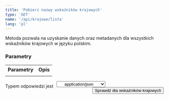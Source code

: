 ```yaml
---
title: 'Pobierz nazwy wskaźników krajowych'
type: 'GET'
name: '/api/krajowe/lista'
lang: 'pl'
---
```


Metoda pozwala na uzyskanie danych oraz metadanych dla wszystkich wskaźników krajowych w języku polskim.

### Parametry

<table id='api_table'>
  <tr>
    <th><b>Parametry</b></th>
    <th><b>Opis</b></th>
  </tr>
  <tr>
    <td></td>
    <td></td>
  </tr>
</table>

<p style='float:left;margin-top: 7px;'>Typem odpowiedzi jest</p>
<select style='float:left;padding: 0px 15px;width: 155px;margin-left: 10px;text-align-last: center;'>
  <option>application/json</option>
</select>

<button style='float:right;' onclick="ShowExampleKraj()">Sprawdź dla wskaźników krajowych</button>

<div id='exampleKraj' style='display:none;'>

<h3 id="przykładowy-curl">Curl</h3>

<p><code class="highlighter-rouge">curl -X GET --header 'Accept: application/json' 'http://localhost:4000/sdg-indicators/api/krajowe</code></p>

<h3 id="przykładowy-url">URL</h3>

<p><code class="highlighter-rouge">http://localhost:4000/sdg-indicators/api/krajowe</code></p>

<h3 id="przykładowy-kod-odpowiedzi">Kod odpowiedzi</h3>

<p><code class="highlighter-rouge">200</code></p>

<h3 id="przykładowa-odpowiedź">Odpowiedź</h3>

<p><code class="highlighter-rouge">
{
  "krajowe":[

      {

          "1":[

                  {
                    "1-1-1": [
                      {
                        "metadane": [

                          {
                                          "nazwa": " 1.1.1 Stopa ubóstwa według międzynarodowej granicy ubóstwa",

                                          "cel": "Cel 1. Koniec z ubóstwem",

                                          "zadanie": "1.1 Do 2030 roku wyeliminować skrajne ubóstwo na całym świecie aktualnie mierzone jako utrzymywanie się za mniej niż $1,25 dziennie",

                                          "definicja": "Odsetek osób w gospodarstwach domowych, których dzienny dochód jest niższy od kwoty, określonej jako międzynarodowa granica ubóstwa (1,9 $ dziennie).",

                                          "jednostka": "procent [%]",

                                          "wymiary": "ogółem",

                                          "metodologia": "Definicja wskaźnika: Odsetek osób z dochodem do dyspozycji poniżej progu zagrożenia ubóstwem, który określany jest dziennym dochodem do dyspozycji w wysokości 1,9 $. W celu zniwelowania różnic w mierzeniu ubóstwa ludnosci mieszkającej w różnych krajach zastosowano tzw. parytet siły nabywczej (PPP).  PPP to rodzaj kursów wymiany walut, które stosuje się w celu przeliczenia wskaźników ekonomicznych wyrażonych w walutach krajowych na wspólną umowną walutę.  Ze względu na zmieniające się realia ekonomiczno-społeczne, międzynarodowa granica ubóstwa musi być okresowo aktualizowana.  Obecny próg został określony w październiku 2015. Wcześniej, wg aktualizacji Banku Światowego z 2008 r. międzynarodowa granica ubóstwa wynosiła 1,25 $.",

                                          "zrodlo": "Główny Urząd Statystyczny",

                                          "czestotliwosc": "Dane roczne; od 2010 r.",

                                          "uwagi": ""
                                        }
                        ],
                        "dane": [
                          {


                          }
                        ]
                      }
                    ]
                  }
                  ....
              ]
          },

          {
            "17":[
                    {
                        "17-9-1": [
                          {
                            "metadane": [

                              {
                                              "nazwa": "17.9.1 Równowartość w dolarach USA pomocy finansowej na rzecz krajów rozwijających się ",

                                              "cel": "Cel 17. Partnerstwa na rzecz celów",

                                              "zadanie": "17.9 Zwiększyć międzynarodowe wsparcie na rzecz wdrażania efektywnej i ukierunkowanej budowy potencjału, by wesprzeć narodowe plany realizacji wszystkich celów Zrównoważonego Rozwoju w krajach rozwijających się, w tym poprzez współpracę Północ – Południe, Południe – Południe oraz współpracę trójstronną",

                                              "definicja": "Wyrażona w dolarach USA wartość wydatkowanej oficjalnej pomocy rozwojowej (ODA) w krajach rozwijających się przeznaczona na budowanie potencjału i planowanie na szczeblu krajowym.",

                                              "jednostka": "mln USD (ceny bieżące)",

                                              "wymiary": "ogółem",

                                              "metodologia": "Do&nbsp;Oficjalnej Pomocy Rozwojowej&nbsp;(ang.&nbsp;Official Development Assistance&nbsp;&ndash; ODA)&nbsp;zaliczane są&nbsp;darowizny i pożyczki przekazywane przez instytucje rządowe lub organizacje międzynarodowe, mające na celu wsparcie rozwoju gospodarczego i dobrobytu w krajach rozwijających się. Pożyczki są uważane jako ODA wtedy, gdy zawierają element darowizny o wartości udzielanej pomocy przynajmniej:  45% dla kraj&oacute;w najsłabiej rozwiniętych i innych kraj&oacute;w o niskich dochodach (least developed countries and other low income countires &ndash; LDCs &amp; other LICs), wyliczony przy stopie dyskontowej 9%, 15% dla kraj&oacute;w o średnich i niskich dochodach (lower middle income countries &ndash; LMICs), wyliczony przy stopie dyskontowej 7%, 10% dla kraj&oacute;w o średniowysokim dochodzie (upper middle income countries &ndash; UMICs), wyliczony przy stopie dyskontowej 6%.  Do ODA&nbsp;zaliczana jest&nbsp;r&oacute;wnież pomoc techniczna, mająca na celu rozw&oacute;j zasob&oacute;w ludzkich, podniesienie kwalifikacji oraz możliwości technicznych i produkcyjnych kraj&oacute;w rozwijających się. Pomoc ta polega między innymi na przekazywaniu wiedzy i doświadczeń w postaci szkoleń, delegowania ekspert&oacute;w, inicjowania badań i/lub pokrywania wynikających z tego koszt&oacute;w. Do ODA&nbsp;nie zalicza się&nbsp;dotacji przeznaczonych na wydatki wojskowe. Warunkiem zaklasyfikowania wsp&oacute;łpracy jako Oficjalnej Pomocy Rozwojowej jest to, aby kraj partnerski, na rzecz kt&oacute;rego udzielane jest wsparcie, znajdował się na liście Komitetu Pomocy Rozwojowej OECD (Development Assistance Committee). W zależności od sposobu realizacji pomocy możemy wyr&oacute;żnić :  pomoc dwustronną&nbsp;&ndash; podejmowana przez donatora bezpośrednio w kraju partnerskim bądź poprzez organizację międzynarodową w formie wpłaty celowej na rzecz kraju partnerskiego (earmarked contribution) lub w formie wpłaty na określony program/fundusz zarządzany przez organizację, pomoc wielostronną&nbsp;&ndash; udzielana w formie wpłat do budżet&oacute;w og&oacute;lnych organizacji międzynarodowych, kt&oacute;rych lista jest corocznie aktualizowana przez Sekretariat DAC OECD.  Oficjalna Pomoc Rozwojowa w Polsce świadczona jest na podstawie ustawy o wsp&oacute;łpracy rozwojowej z dnia 16 września 2011 r. (Dz.U. 2011 r., Nr 234, poz. 1386). Polska wsp&oacute;łpraca rozwojowa prowadzona jest w oparciu o Wieloletni Program Wsp&oacute;łpracy Rozwojowej opracowywany na okres minimum 4 lat. Ustawa definiuje wsp&oacute;łpracę rozwojową jako og&oacute;ł działań podejmowanych przez organy administracji rządowej w celu udzielenia państwom rozwijającym się pomocy rozwojowej, pomocy humanitarnej oraz realizację działań edukacyjnych na rzecz podniesienia świadomości i zrozumienia problem&oacute;w i wsp&oacute;łzależności globalnych. Za zagadnienia związane z pomocą rozwojową w Polsce odpowiedzialne jest Ministerstwo Spraw Zagranicznych, kt&oacute;re opracowało &bdquo;Wieloletni program wsp&oacute;łpracy rozwojowej na lata 2016-2020', w oparciu o kt&oacute;ry polska wsp&oacute;łpraca rozwojowa koncentruje się na krajach Partnerstwa Wschodniego (Białoruś, Gruzja, Mołdawia, Ukraina) oraz Afryki, Azji i Bliskiego Wschodu (Etiopia, Kenia, Liban, Mjanma, Palestyna, Senegal, Tanzania, Ugandę). Polska wsp&oacute;łpraca rozwojowa służy wzmocnieniu rząd&oacute;w prawa i wspieraniu reform decentralizacyjnych oraz zwalczaniu korupcji, a także przestrzeganiu praw człowieka i swob&oacute;d obywatelskich. Wśr&oacute;d cel&oacute;w wsp&oacute;łpracy rozwojowej są: poprawa opieki zdrowotnej i dostępu do edukacji oraz wsparcie dla przedsiębiorczości i rolnictwa, a także ochrona środowiska naturalnego, w tym zapobieganie skutkom klęsk żywiołowych. Działania objęte programem finansowane są ze środk&oacute;w Ministerstwa Spraw Zagranicznych, rezerwy celowej budżetu państwa przeznaczonej na wsp&oacute;łpracę rozwojową i funduszy innych resort&oacute;w.",

                                              "zrodlo": "Ministerstwo Spraw Zagranicznych",

                                              "czestotliwosc": "Dane roczne; od 2010 r.",

                                              "uwagi": "Do 2017 r. obowiązywała metodologia DAC OECD zbierania danych na temat pomocy rozwojowej w formacie CRS (Creditor Reporting System), która pozwalała na oznaczanie sektora wsparcia jedynie przy przepływach dwustronnych. Do wskaźnika nie zaliczono wydatków w ramach pomocy wielostronnej w formie wpłat do budżetów ogólnych organizacji międzynarodowych, które działają w obszarze budowania potencjału krajów rozwijających się. Od 2018 r. wiodący wskaźnik ODA jest prezentowany w formie ekwiwalentu grantu, uwzględniającej jedynie element grantu pomnożony przez wartość danego przepływu. Nie obowiązuje przy tym podział na wydatkowanie ODA brutto i netto. Dodatkowo trwają prace nad włączeniem do ODA innych przepływów, np. kwot zmobilizowanych przez sektor publiczny z instrumentów sektora prywatnego. Aktualnie konstruowany jest alternatywny do ODA wskaźnik TOSSD (Total Oficial Support for Sustainable Development), który będzie mierzył środki przeznaczane na wdrożenie SDGs."
                                            }
                            ],
                            "dane": [
                              {


                              }
                            ]
                          }
                        ]
                      }
                      ]
                    ]
                  }
                }
              ]
            }

</code></p>

</div>


<script>
function ShowExampleKraj() {
  if($('#exampleKraj').css('display') == 'none')
  {
    $("#exampleKraj").css("display", "block");
  }else{
    $("#exampleKraj").css("display", "none");
  }
}
</script>
